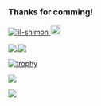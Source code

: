 ### Thanks for comming!

<!--
**lil-shimon/lil-shimon** is a ✨ _special_ ✨ repository because its `README.md` (this file) appears on your GitHub profile.

Here are some ideas to get you started:

- 🔭 I’m currently working on ...
- 🌱 I’m currently learning ...
- 👯 I’m looking to collaborate on ...
- 🤔 I’m looking for help with ...
- 💬 Ask me about ...
- 📫 How to reach me: ...
- 😄 Pronouns: ...
- ⚡ Fun fact: ...
-->

<p align="left"> 
  <a href="https://github.com/lil-shimon/lil-shimon/">
    <img src="https://komarev.com/ghpvc/?username=lil-shimon" alt="lil-shimon" />
  </a>
  <a href="https://github.com/lil-shimon">
    <img height="20" src="https://img.shields.io/github/followers/lil-shimon?label=follow&logo=github&style=flat" />
  </a>
</p>

<a href="https://github.com/anuraghazra/github-readme-stats">
  <img align="center" src="https://github-readme-stats.vercel.app/api/top-langs/?username=lil-shimon&theme=radical&count_private=true&layout=compact&hide=javascript,html,css,shell,VBA&langs_count=8" />
</a>
<a href="https://github.com/anuraghazra/convoychat">
  <img align="center" src="https://github-readme-stats.vercel.app/api?username=lil-shimon&show_icons=true&count_private=true&theme=radical&hide=contribs&show_icons=true" />
</a>

<!-- 
[![willianrod's wakatime stats](https://github-readme-stats.vercel.app/api/wakatime?username=lil_shimon_dieng&layout=compact&theme=radical)](https://github.com/anuraghazra/github-readme-stats)
-->

[![trophy](https://github-profile-trophy.vercel.app/?username=lil-shimon&theme=onedark)](https://github.com/ryo-ma/github-profile-trophy)


<p align="left>
          <a>
          ![](https://github-profile-summary-cards.vercel.app/api/cards/most-commit-language?username=lil-shimon&theme=github_dark)
           <img align="center" src="https://github-profile-summary-cards.vercel.app/api/cards/most-commit-language?username=lil-shimon&theme=github_dark" />
          </a>
          <a>
          <img align="center" src="https://github-profile-summary-cards.vercel.app/api/cards/repos-per-language?username=lil-shimon&theme=github_dark" />
          </a>
</p>

![](https://github-profile-summary-cards.vercel.app/api/cards/profile-details?username=lil-shimon&theme=github_dark)
